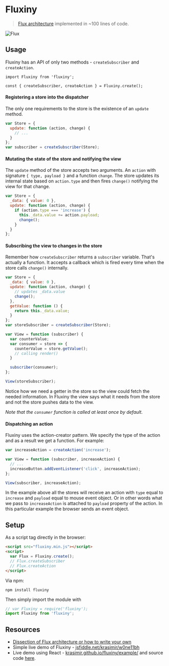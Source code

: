 # Fluxiny

> [Flux architecture](https://facebook.github.io/flux/docs/overview.html) implemented in ~100 lines of code.

![Flux](http://krasimirtsonev.com/blog/articles/fluxiny/fluxiny_basic_flux_architecture.jpg)

## Usage

Fluxiny has an API of only two methods - `createSubscriber` and `createAction`.

```
import Fluxiny from 'fluxiny';

const { createSubscriber, createAction } = Fluxiny.create();
```

#### Registering a store into the dispatcher

The only one requirements to the store is the existence of an `update` method.

```js
var Store = { 
  update: function (action, change) { 
    // ...
  }
};
var subscriber = createSubscriber(Store);
```

#### Mutating the state of the store and notifying the view

The `update` method of the store accepts two arguments. An `action` with signature `{ type, payload }` and a function `change`. The store updates its internal state based on `action.type` and then fires `change()` notifying the view for that change.

```js
var Store = { 
  _data: { value: 0 },
  update: function (action, change) { 
    if (action.type === 'increase') {
      this._data.value += action.payload;
      change();
    }
  }
};
```

#### Subscribing the view to changes in the store

Remember how `createSubscriber` returns a `subscriber` variable. That's actually a function. It accepts a callback which is fired every time when the store calls `change()` internally.

```js
var Store = { 
  _data: { value: 0 },
  update: function (action, change) { 
    // updates _data.value
    change();
  },
  getValue: function () {
    return this._data.value;
  }
};
var storeSubscriber = createSubscriber(Store);

var View = function (subscriber) {
  var counterValue;
  var consumer = store => {
    counterValue = store.getValue();
    // calling render()
  }

  subscriber(consumer);
};

View(storeSubscriber);

```
Notice how we need a getter in the store so the view could fetch the needed information. In Fluxiny the view says what it needs from the store and not the store pushes data to the view.

*Note that the `consumer` function is called at least once by default.*

#### Dispatching an action

Fluxiny uses the action-creator pattern. We specify the type of the action and as a result we get a function. For example:

```js
var increaseAction = createAction('increase');

var View = function (subscriber, increaseAction) {
  // ...
  increaseButton.addEventListener('click', increaseAction);
};

View(subscriber, increaseAction);
```

In the example above all the stores will receive an action with `type` equal to `increase` and `payload` equal to mouse event object. Or in other words what we pass to `increaseAction` is attached to `payload` property of the action. In this particular example the browser sends an event object.

## Setup

As a script tag directly in the browser:

```html
<script src="fluxiny.min.js"></script>
<script>
  var Flux = Fluxiny.create();
  // Flux.createSubscriber
  // Flux.createAction
</script>
```

Via npm:

```
npm install fluxiny
```

Then simply import the module with

```js
// var Fluxiny = require('fluxiny');
import Fluxiny from 'fluxiny';
```


## Resources

* [Dissection of Flux architecture or how to write your own](http://krasimirtsonev.com/blog/article/dissection-of-flux-architecture-or-how-to-write-your-own-react)
* Simple live demo of Fluxiny - [jsfiddle.net/krasimir/w0ne11bh](https://jsfiddle.net/krasimir/w0ne11bh/)
* Live demo using React - [krasimir.github.io/fluxiny/example/](http://krasimir.github.io/fluxiny/example/) and source code [here](https://github.com/krasimir/fluxiny/tree/master/example).